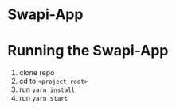 # Swapi-App

# Running the Swapi-App 
1. clone repo
2. cd to `<project_root>`
2. run `yarn install`
3. run `yarn start`